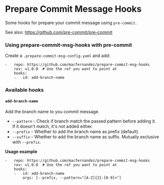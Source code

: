 Prepare Commit Message Hooks
============================

Some hooks for prepare your commit message using `pre-commit`.

See also: https://github.com/pre-commit/pre-commit

### Using prepare-commit-msg-hooks with pre-commit

Create a `.prepate-commit-msg-config.yaml` and add:

```
-   repo: https://github.com/macfernandez/prepare-commit-msg-hooks
    rev: v1.0.0  # Use the ref you want to point at
    hooks:
    -   id: add-branch-name
```

### Available hooks

#### `add-branch-name`

Add the branch name to you commit message.

- `--pattern` - Check if branch match the passed pattern before adding it. If it doesn't match, it's not added either.
- `--prefix` - Whether to add the branch name as prefix (default).
- `--suffix` - Whether to add the branch name as suffix. Mutually exclusive with `--prefix`.

**Usage example**

```
-   repo: https://github.com/macfernandez/prepare-commit-msg-hooks
    rev: v1.0.0  # Use the ref you want to point at
    hooks:
    -   id: add-branch-name
        args: [--prefix, --pattern="[A-Z]{2}-[0-9]+"]
```
